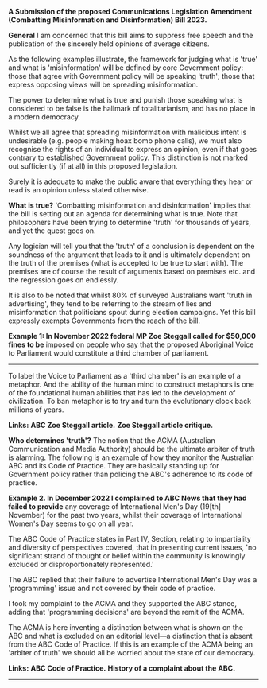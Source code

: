 **A Submission of the proposed Communications Legislation Amendment (Combatting**
**Misinformation and Disinformation) Bill 2023.**

**General**
I am concerned that this bill aims to suppress free speech and the publication of the
sincerely held opinions of average citizens.

As the following examples illustrate, the framework for judging what is 'true' and what is
'misinformation' will be defined by core Government policy: those that agree with
Government policy will be speaking 'truth'; those that express opposing views will be
spreading misinformation.

The power to determine what is true and punish those speaking what is considered to
be false is the hallmark of totalitarianism, and has no place in a modern democracy.

Whilst we all agree that spreading misinformation with malicious intent is undesirable
(e.g. people making hoax bomb phone calls), we must also recognise the rights of an
individual to express an opinion, even if that goes contrary to established Government
policy. This distinction is not marked out sufficiently (if at all) in this proposed legislation.

Surely it is adequate to make the public aware that everything they hear or read is an
opinion unless stated otherwise.

**What is true?**
'Combatting misinformation and disinformation' implies that the bill is setting out an
agenda for determining what is true. Note that philosophers have been trying to
determine 'truth' for thousands of years, and yet the quest goes on.

Any logician will tell you that the 'truth' of a conclusion is dependent on the soundness
of the argument that leads to it and is ultimately dependent on the truth of the
premises (what is accepted to be true to start with). The premises are of course the
result of arguments based on premises etc. and the regression goes on endlessly.

It is also to be noted that whilst 80% of surveyed Australians want 'truth in advertising',
they tend to be referring to the stream of lies and misinformation that politicians spout
during election campaigns. Yet this bill expressly exempts Governments from the reach
of the bill.

**Example 1: In November 2022 federal MP Zoe Steggall called for $50,000 fines to be**
imposed on people who say that the proposed Aboriginal Voice to Parliament would
constitute a third chamber of parliament.


-----

To label the Voice to Parliament as a 'third chamber' is an example of a metaphor. And
the ability of the human mind to construct metaphors is one of the foundational human
abilities that has led to the development of civilization. To ban metaphor is to try and
turn the evolutionary clock back millions of years.

**Links:**
**ABC Zoe Steggall article.**
**Zoe Steggall article critique.**

**Who determines 'truth'?**
The notion that the ACMA (Australian Communication and Media Authority) should be
the ultimate arbiter of truth is alarming. The following is an example of how they
monitor the Australian ABC and its Code of Practice. They are basically standing up for
Government policy rather than policing the ABC's adherence to its code of practice.

**Example 2. In December 2022 I complained to ABC News that they had failed to provide**
any coverage of International Men's Day (19[th] November) for the past two years, whilst
their coverage of International Women's Day seems to go on all year.

The ABC Code of Practice states in Part IV, Section, relating to impartiality and diversity
of perspectives covered, that in presenting current issues, 'no significant strand of
thought or belief within the community is knowingly excluded or disproportionately
represented.'

The ABC replied that their failure to advertise International Men's Day was a
'programming' issue and not covered by their code of practice.

I took my complaint to the ACMA and they supported the ABC stance, adding that
'programming decisions' are beyond the remit of the ACMA.

The ACMA is here inventing a distinction between what is shown on the ABC and what is
excluded on an editorial level—a distinction that is absent from the ABC Code of
Practice. If this is an example of the ACMA being an 'arbiter of truth' we should all be
worried about the state of our democracy.

**Links:**
**ABC Code of Practice.**
**History of a complaint about the ABC.**


-----

